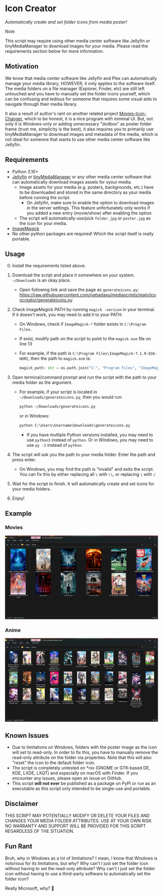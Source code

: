# Icon Creator

*Automatically create and set folder icons from media poster!*

> [!NOTE]
>
> This script may require using other media center software like Jellyfin or
> tinyMediaManager to download images for your media. Please read the
> requirements section below for more information.

## Motivation

We know that media center software like Jellyfin and Plex can automatically
manage your media library, HOWEVER, it only applies to the software itself. The
media folders on a file manager (Explorer, Finder, etc) are still left untouched
and you have to manually set the folder icons yourself, which can be confusing
and tedious for someone that requires some visual aids to navigate through their
media library.

It also a result of author's rant on another related project [Movies-Icon-Changer][mic],
which to be honest, it is a nice program with minimal UI. But, not only it is
Windows-only or adding unnecessary "dvdbox" as poster folder frame (trust me,
simplicity is the best), it also requires you to primarily use tinyMediaManager
to download images and metadata of the media, which is not ideal for someone that
wants to use other media center software like Jellyfin.

[mic]: https://github.com/DrAliRagab/Movies-Icon-Changer

## Requirements

* Python 3.10+
* [Jellyfin](https://jellyfin.org/) or [tinyMediaManager](https://www.tinymediamanager.org/)
  or any other media center software that can automatically download images assets
  for syour media.
  * Image assets for your media (e.g. posters, backgrounds, etc.) have to be
    downloaded and stored in the same directory as your media before running the
    script.
    * On Jellyfin, make sure to enable the option to download images in the
      server settings. This feature unfortunately only works if you added
      a new entry (movie/show) after enabling the option.
  * The script will automatically use/pick `folder.jpg` or `poster.jpg` as the
    icon for your media.
* [ImageMagick](https://imagemagick.org/index.php)
* No other python packages are required! Which the script itself is really
  portable.

## Usage

0. Install the requirements listed above.
1. Download the script and place it somewhere on your system. `~/Downloads` is
   an okay place.
   * Open following link and save the page as `generateicons.py`:
     https://raw.githubusercontent.com/nattadasu/mediascripts/main/iconcreator/generateicons.py
2. Check ImageMagick PATH by running `magick -version` in your terminal. If it
   doesn't work, you may need to add it to your PATH.
   * On Windows, check if `ImageMagick-*` folder exists in `C:\Program Files`.
   * If exist, modify path on the script to point to the `magick.exe` file on
     line 13
   * For example, if the path is `C:\Program Files\ImageMagick-7.1.0-Q16-HDRI`,
     then the path to `magick.exe` is:

     ```py
     magick_path: str = os.path.join("C:", "Program Files", "ImageMagick-7.1.0-Q16-HDRI", "magick.exe")
     ```

3. Open terminal/command prompt and run the script with the path to your media
   folder as the argument.
   * For example, if your script is located in `~/Downloads/generateicons.py`,
     then you would run:

     ```sh
     python ~/Downloads/generateicons.py
     ```

     or in Windows:

     ```bat
     python C:\Users\Username\Downloads\generateicons.py
     ```

     * If you have multiple Python versions installed, you may need to use
       `python3` instead of `python`. Or in Windows, you may need to use
       `py -3` instead of `python`.

4. The script will ask you the path to your media folder. Enter the path and
   press enter.
   * On Windows, you may find the path is "invalid" and exits the script. You
     can fix this by either replacing all `\` with `\\`, or replacing `\` with
     `/`
5. Wait for the script to finish. It will automatically create and set icons for
   your media folders.
6. Enjoy!

## Example

### Movies

![movies](./examples/movies.png)

### Anime

![anime](./examples/anime.png)

## Known Issues

* Due to limitations on Windows, folders with the poster image as the icon will
  set to read-only. In order to fix this, you have to manually remove the
  read-only attribute on the folder via properties. Note that this will also
  "reset" the icon to the default folder icon.
* The script is completely untested on *nix (GNOME or GTK-based DE, KDE, LXDE,
  LXQT) and especially on macOS with Finder. If you encounter any issues, please
  open an issue on GitHub.
* This script **will not ever** be published as a package on PyPI or run as an
  executable as this script only intended to be single-use and portable.

## Disclaimer

THIS SCRIPT MAY POTENTIALLY MODIFY OR DELETE YOUR FILES AND CHANGES YOUR MEDIA
FOLDER ATTRIBUTES. USE AT YOUR OWN RISK. NO WARRANTY AND SUPPORT WILL BE
PROVIDED FOR THIS SCRIPT REGARDLESS OF THE SITUATION.

## Fun Rant

Bruh, why in Windows as a lot of limitations? I mean, I know that Windows is
notorious for its limitations, but why? Why can't I just set the folder icon
without having to set the read-only attribute? Why can't I just set the folder
icon without having to use a third-party software to automatically set the
folder icon?

Really Microsoft, why? 🤨
